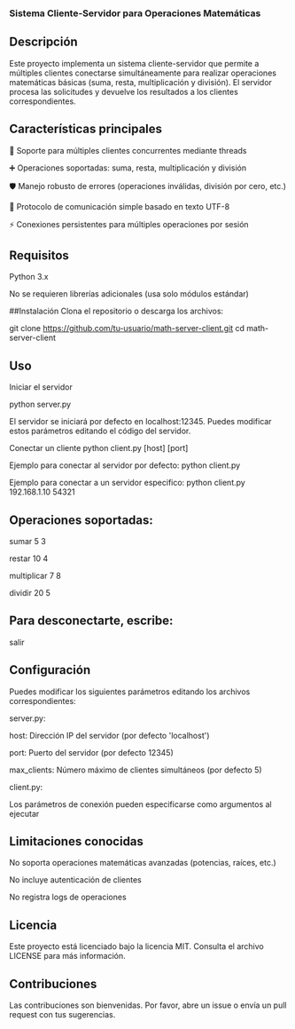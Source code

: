 ### Sistema Cliente-Servidor para Operaciones Matemáticas

## Descripción
Este proyecto implementa un sistema cliente-servidor que permite a múltiples clientes conectarse simultáneamente para realizar operaciones matemáticas básicas (suma, resta, multiplicación y división). El servidor procesa las solicitudes y devuelve los resultados a los clientes correspondientes.

## Características principales
🚀 Soporte para múltiples clientes concurrentes mediante threads

➕ Operaciones soportadas: suma, resta, multiplicación y división

🛡️ Manejo robusto de errores (operaciones inválidas, división por cero, etc.)

🔄 Protocolo de comunicación simple basado en texto UTF-8

⚡ Conexiones persistentes para múltiples operaciones por sesión

## Requisitos
Python 3.x

No se requieren librerías adicionales (usa solo módulos estándar)

##Instalación
Clona el repositorio o descarga los archivos:

git clone https://github.com/tu-usuario/math-server-client.git
cd math-server-client

## Uso
Iniciar el servidor

python server.py

El servidor se iniciará por defecto en localhost:12345. Puedes modificar estos parámetros editando el código del servidor.

Conectar un cliente
python client.py [host] [port]

Ejemplo para conectar al servidor por defecto:
python client.py

Ejemplo para conectar a un servidor especifico:
python client.py 192.168.1.10 54321

## Operaciones soportadas:

sumar 5 3

restar 10 4

multiplicar 7 8

dividir 20 5

## Para desconectarte, escribe:
salir

## Configuración
Puedes modificar los siguientes parámetros editando los archivos correspondientes:

server.py:

host: Dirección IP del servidor (por defecto 'localhost')

port: Puerto del servidor (por defecto 12345)

max_clients: Número máximo de clientes simultáneos (por defecto 5)

client.py:

Los parámetros de conexión pueden especificarse como argumentos al ejecutar

## Limitaciones conocidas
No soporta operaciones matemáticas avanzadas (potencias, raíces, etc.)

No incluye autenticación de clientes

No registra logs de operaciones

## Licencia
Este proyecto está licenciado bajo la licencia MIT. Consulta el archivo LICENSE para más información.

## Contribuciones
Las contribuciones son bienvenidas. Por favor, abre un issue o envía un pull request con tus sugerencias.
